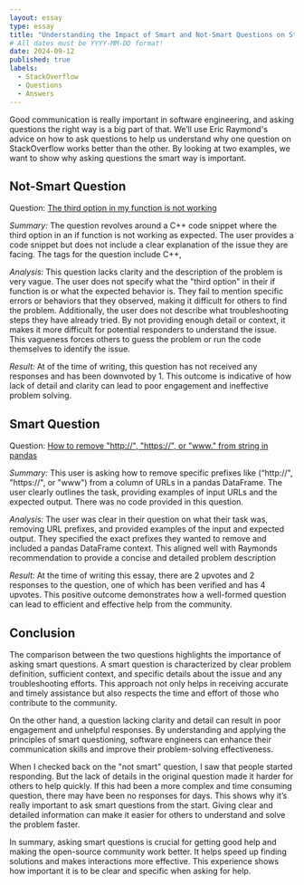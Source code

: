 ```yaml
---
layout: essay
type: essay
title: "Understanding the Impact of Smart and Not-Smart Questions on StackOverflow"
# All dates must be YYYY-MM-DD format!
date: 2024-09-12
published: true
labels:
  - StackOverflow
  - Questions
  - Answers
---
```



Good communication is really important in software engineering, and asking questions the right way is a big part of that. We’ll use Eric Raymond's advice on how to ask questions to help us understand why one question on StackOverflow works better than the other. By looking at two examples, we want to show why asking questions the smart way is important.

## Not-Smart Question

Question: [The third option in my function is not working](https://stackoverflow.com/questions/78980856/the-third-option-in-my-if-function-is-not-working)

_Summary:_
 The question revolves around a C++ code snippet where the third option in an if function is not working as expected. The user provides a code snippet but does not include a clear explanation of the issue they are facing. The tags for the question include C++, 

_Analysis:_
 This question lacks clarity and the description of the problem is very vague. The user does not specify what the "third option" in their if function is or what the expected behavior is. They fail to mention specific errors or behaviors that they observed, making it difficult for others to find the problem. Additionally, the user does not describe what troubleshooting steps they have already tried.
By not providing enough detail or context, it makes it more difficult for potential responders to understand the issue. This vagueness forces others to guess the problem or run the code themselves to identify the issue.

_Result:_
 At of the time of writing, this question has not received any responses and has been downvoted by 1. This outcome is indicative of how lack of detail and clarity can lead to poor engagement and ineffective problem solving. 

## Smart Question

Question: [How to remove "http://", "https://", or "www." from string in pandas](https://stackoverflow.com/questions/78980323/how-to-remove-http-https-or-www-from-string-in-pandas)

_Summary:_
 This user is asking how to remove specific prefixes like (“http://", "https://", or "www") from a column of URLs in a pandas DataFrame. The user clearly outlines the task, providing examples of input URLs and the expected output. There was no code provided in this question. 

_Analysis:_
 The user was clear in their question on what their task was, removing URL prefixes, and provided examples of the input and expected output. They specified the exact prefixes they wanted to remove and included a pandas DataFrame context. This aligned well with Raymonds recommendation to provide a concise and detailed problem description

_Result:_
 At the time of writing this essay, there are 2 upvotes and 2 responses to the question, one of which has been verified and has 4 upvotes. This positive outcome demonstrates how a well-formed question can lead to efficient and effective help from the community. 

## Conclusion

The comparison between the two questions highlights the importance of asking smart questions. A smart question is characterized by clear problem definition, sufficient context, and specific details about the issue and any troubleshooting efforts. This approach not only helps in receiving accurate and timely assistance but also respects the time and effort of those who contribute to the community.

On the other hand, a question lacking clarity and detail can result in poor engagement and unhelpful responses. By understanding and applying the principles of smart questioning, software engineers can enhance their communication skills and improve their problem-solving effectiveness.

When I checked back on the "not smart" question, I saw that people started responding. But the lack of details in the original question made it harder for others to help quickly. If this had been a more complex and time consuming question, there may have been no responses for days. This shows why it’s really important to ask smart questions from the start. Giving clear and detailed information can make it easier for others to understand and solve the problem faster.

In summary, asking smart questions is crucial for getting good help and making the open-source community work better. It helps speed up finding solutions and makes interactions more effective. This experience shows how important it is to be clear and specific when asking for help.
